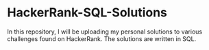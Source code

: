 # HackerRank-SQL-Solutions
In this repository, I will be uploading my personal solutions to various challenges found on HackerRank. The solutions are written in SQL.
